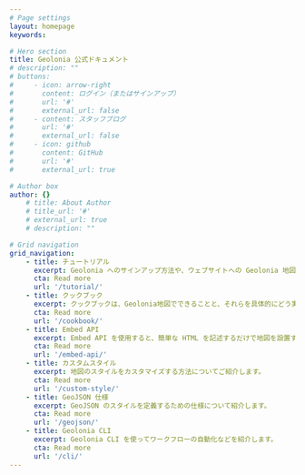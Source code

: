```yaml
---
# Page settings
layout: homepage
keywords:

# Hero section
title: Geolonia 公式ドキュメント
# description: ""
# buttons:
#     - icon: arrow-right
#       content: ログイン（またはサインアップ）
#       url: '#'
#       external_url: false
#     - content: スタッフブログ
#       url: '#'
#       external_url: false
#     - icon: github
#       content: GitHub
#       url: '#'
#       external_url: true

# Author box
author: {}
    # title: About Author
    # title_url: '#'
    # external_url: true
    # description: ""

# Grid navigation
grid_navigation:
    - title: チュートリアル
      excerpt: Geolonia へのサインアップ方法や、ウェブサイトへの Geolonia 地図の埋め込み方法についてご紹介します。
      cta: Read more
      url: '/tutorial/'
    - title: クックブック
      excerpt: クックブックは、Geolonia地図でできることと、それらを具体的にどう実装するかを紹介するレシピ集です。
      cta: Read more
      url: '/cookbook/'
    - title: Embed API
      excerpt: Embed API を使用すると、簡単な HTML を記述するだけで地図を設置することが可能です。
      cta: Read more
      url: '/embed-api/'
    - title: カスタムスタイル
      excerpt: 地図のスタイルをカスタマイズする方法についてご紹介します。
      cta: Read more
      url: '/custom-style/'
    - title: GeoJSON 仕様
      excerpt: GeoJSON のスタイルを定義するための仕様について紹介します。
      cta: Read more
      url: '/geojson/'
    - title: Geolonia CLI
      excerpt: Geolonia CLI を使ってワークフローの自動化などを紹介します。
      cta: Read more
      url: '/cli/'
---
```

